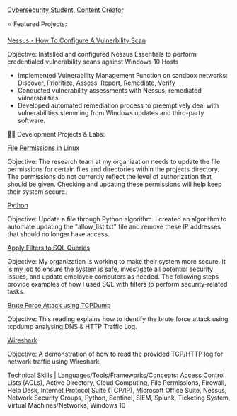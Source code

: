
<br/><a href="https://www.linkedin.com/in/adnan-ali-yussuf-59151028b/">Cybersecurity Student</a>, <a href="https://github.com/CAdnany">Content Creator</a>

⭐ Featured Projects:

[Nessus - How To Configure A Vulnerbility Scan](http://tinyurl.com/kk53mhna)

Objective: Installed and configured Nessus Essentials to perform credentialed vulnerability scans against Windows 10 Hosts
- Implemented Vulnerability Management Function on sandbox networks:
Discover, Prioritize, Assess, Report, Remediate, Verify
- Conducted vulnerability assessments with Nessus; remediated vulnerabilities
- Developed automated remediation process to preemptively deal with vulnerabilities stemming from Windows updates and third-party software.


👨‍💻 Development Projects & Labs:
  
[File Permissions in Linux](https://tinyurl.com/bdfna5t7)

Objective: The research team at my organization needs to update the file permissions for certain files and directories within the projects directory. The permissions do not currently reflect the level of authorization that should be given. Checking and updating these permissions will help keep their system secure.

[Python](https://tinyurl.com/3e2au934)

Objective: Update a file through Python algorithm. I created an algorithm to automate updating the "allow_list.txt" file and remove these IP addresses that should no longer have access.

[Apply Filters to SQL Queries](https://tinyurl.com/29pyax4j)

Objective: My organization is working to make their system more secure. It is my job to ensure the system is safe, investigate all potential security issues, and update employee computers as needed. The following steps provide examples of how I used SQL with filters to perform security-related tasks.

[Brute Force Attack using TCPDump](https://tinyurl.com/jb9a3nmz)

Objective: This reading explains how to identify the brute force attack using tcpdump analysing DNS & HTTP Traffic Log.

[Wireshark](https://tinyurl.com/237ym7df)

Objective: A demonstration of how to read the provided TCP/HTTP log for network traffic using Wireshark. 

Technical Skills | Languages/Tools/Frameworks/Concepts: 
Access Control Lists (ACLs), Active Directory, Cloud Computing, File Permissions, Firewall, Help Desk, Internet Protocol Suite (TCP/IP), Microsoft Office Suite, Nessus, Network Security Groups, Python, Sentinel, SIEM, Splunk, Ticketing System, Virtual Machines/Networks, Windows 10
